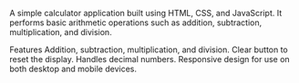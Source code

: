 A simple calculator application built using HTML, CSS, and JavaScript. It performs basic arithmetic operations such as addition, subtraction, multiplication, and division.

Features
Addition, subtraction, multiplication, and division.
Clear button to reset the display.
Handles decimal numbers.
Responsive design for use on both desktop and mobile devices.
